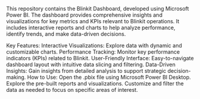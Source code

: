 This repository contains the Blinkit Dashboard, developed using Microsoft Power BI. The dashboard provides comprehensive insights and visualizations for key metrics and KPIs relevant to Blinkit operations. It includes interactive reports and charts to help analyze performance, identify trends, and make data-driven decisions.

Key Features:
Interactive Visualizations: Explore data with dynamic and customizable charts.
Performance Tracking: Monitor key performance indicators (KPIs) related to Blinkit.
User-Friendly Interface: Easy-to-navigate dashboard layout with intuitive data slicing and filtering.
Data-Driven Insights: Gain insights from detailed analysis to support strategic decision-making.
How to Use:
Open the .pbix file using Microsoft Power BI Desktop.
Explore the pre-built reports and visualizations.
Customize and filter the data as needed to focus on specific areas of interest.

